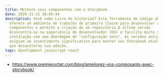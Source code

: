 ```yaml
---
title: Melhore seus componentes com o Storybook
date: 2020-11-11 10:45:44
description: Você sabe Livro de histórias? Esta ferramenta de código aberto
  oferece um ambiente de trabalho de primeira classe para desenvolver seus
  componentes e permite a criação de um repositório.A última versão
  6concentra-se na experiência do desenvolvedor (DX) e facilita muito sua
  instalação com uma abordagem de "configuração zero". As versões antigas
  exigiam um investimento significativo para manter seu Storybook atualizado, o
  que desacelerou sua adoção.
tags: development javascript react
---
```

- <https://www.premieroctet.com/blog/ameliorez-vos-composants-avec-storybook/>
